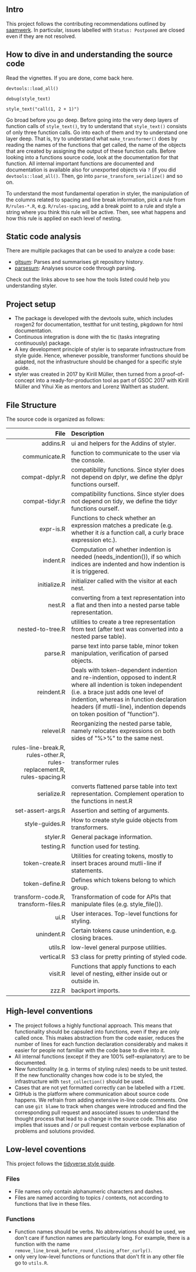 ## Intro

This project follows the contributing recommendations outlined by [saamwerk](https://lorenzwalthert.github.io/saamwerk/).
In particular, issues labelled with `Status: Postponed` are closed even if they
are not resolved.

## How to dive in and understanding the source code

Read the vignettes. If you are done, come back here.

`devtools::load_all()` 

`debug(style_text)`

`style_text("call(1, 2 + 1)")`

Go broad before you go deep. Before going into the very deep layers of function
calls of `style_text()`, try to understand that `style_text()` consists of only 
three function calls. 
Go into each of them and try to understand one layer deep. That is, try to 
understand what `make_transformer()` does by reading the names of the functions
that get called, the name of the objects that are created by assigning the output of 
these function calls. Before looking into a functions source code, look at the 
documentation for that function. All internal important functions
are documented and documentation is available also for unexported objects via 
`?` (if you did `devtools::load_all()`. 
Then, go into `parse_transform_serialize()` and so on.

To understand the most fundamental operation in styler, the manipulation of the 
columns related to spacing and line break information, pick a rule from 
`R/rules-*.R`, e.g. `R/rules-spacing`, add a break point to a rule and style a
string where you think this rule will be active. Then, see what happens and how 
this rule is applied on each level of nesting.

## Static code analysis

There are multiple packages that can be used to analyze a code base: 

* [gitsum](https://github.com/lorenzwalthert/gitsum): Parses and summarises git
  repository history. 
* [parsesum](https://github.com/lorenzwalthert/parsesum): Analyses source code 
  through parsing. 

Check out the links above to see how the tools listed could help you
understanding styler.

## Project setup

* The package is developed with the devtools suite, which includes roxgen2 for 
  documentation, testthat for unit testing, pkgdown for html documentation.
* Continuous integration is done with the tic (tasks integrating continuously)
  package. 
* A key development principle of styler is to separate infrastructure from 
  style guide. Hence, whenever possible, transformer functions should be 
  adapted, not the infrastructure should be changed for a specific style guide.
* styler was created in 2017 by Kirill Müller, then turned from a
  proof-of-concept into a ready-for-production tool as part of GSOC 2017 with
  Kirill Müller and Yihui Xie as mentors and Lorenz Walthert as student. 
  

## File Structure

The source code is organized as follows:

| File           | Description                                                |
| -------------: |:-----------------------------------------------------------|
| addins.R       | ui and helpers for the Addins of styler.                   |
| communicate.R  | function to communicate to the user via the console.       |
| compat-dplyr.R | compatibility functions. Since styler does not depend on dplyr, we define the dplyr functions ourself.| 
| compat-tidyr.R | compatibility functions. Since styler does not depend on tidy, we define the tidyr functions ourself.| 
| expr-is.R      | Functions to check whether an expression matches a predicate (e.g. whether it *is* a function call, a curly brace expression etc.). |
| indent.R       | Computation of whether indention is needed (needs_indention()), if so which indices are indented and how indention is it is triggered. |
| initialize.R   | initializer called with the visitor at each nest. | 
| nest.R         | converting from a text representation into a flat and then into a nested parse table representation. |
| nested-to-tree.R | utilities to create a tree representation from text (after text was converted into a nested parse table). |  
| parse.R        | parse text into parse table, minor token manipulation, verification of parsed objects. | 
| reindent.R     | Deals with token-dependent indention and re-indention, opposed to indent.R where all indention is token independent (i.e. a brace just adds one level of indention, whereas in function declaration headers (if mutli-line), indention depends on token position of "function"). |
| relevel.R | Reorganizing the nested parse table, namely relocates expressions on both sides of "%>%" to the same nest. |
| rules-line-break.R, rules-other.R, rules-replacement.R, rules-spacing.R | transformer rules | 
| serialize.R | converts flattened parse table into text representation. Complement operation to the functions in nest.R | 
| set-assert-args.R | Assertion and setting of arguments. | 
| style-guides.R | How to create style guide objects from transformers. | 
|styler.R | General package information. |
| testing.R | function used for testing. | 
| token-create.R | Utilities for creating tokens, mostly to insert braces around mutli-line if statements. | 
| token-define.R | Defines which tokens belong to which group. |
| transform-code.R, transform-files.R | Transformation of code for APIs that manipulate files (e.g. style_file()). |
| ui.R | User interaces. Top-level functions for styling. | 
| unindent.R | Certain tokens cause unindention, e.g. closing braces. | 
| utils.R | low-level general purpose utilities. |
| vertical.R | S3 class for pretty printing of styled code. | 
| visit.R | Functions that apply functions to each level of nesting, either inside out or outside in. | 
| zzz.R | backport imports. |


## High-level conventions

* The project follows a highly functional approach. This means that 
  functionality should be capsuled into functions, even if they are only called
  once. This makes abstraction from the code easier, reduces the number of lines
  for each function declaration considerably and makes it easier for people not
  familiar with the code base to dive into it.
* All internal functions (except if they are 100% self-explanatory) are to be
  documented.
* New functionality (e.g. in terms of styling rules) needs to be unit tested. If
  the new functionality changes how code is to be styled, the infrastructure 
  with `test_collection()` should be used.
* Cases that are not yet formatted correctly can be labelled with a `FIXME`.
* GitHub is the platform where communication about source code happens. We
  refrain from adding extensive in-line code comments. One can use `git blame` 
  to track when changes were introduced and find the corresponding pull request
  and associated issues to understand the thought process that lead to a change 
  in the source code. This also implies that issues and / or pull request 
  contain verbose explanation of problems and solutions provided. 
  
## Low-level coventions

This project follows the [tidyverse style guide](http://style.tidyverse.org).

### Files
* File names only contain alphanumeric characters and dashes.
* Files are named according to topics / contexts, not according to functions 
  that live in these files.

### Functions

* Function names should be verbs. No abbreviations should be used, we don't 
  care if function names are particularly long. For example, there is a
  function with the name `remove_line_break_before_round_closing_after_curly()`.
* only very low-level functions or functions that don't fit in any other file
  go to `utils.R`.


  

